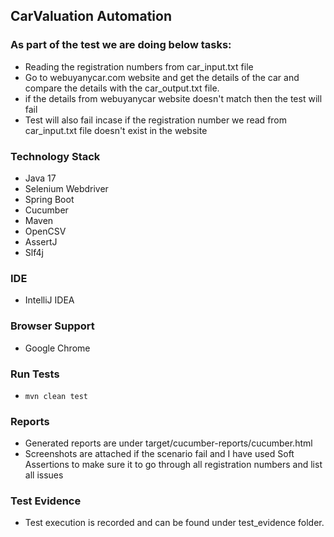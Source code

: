 ## CarValuation Automation

### As part of the test we are doing below tasks:
- Reading the registration numbers from car_input.txt file
- Go to webuyanycar.com website and get the details of the car and compare the details with the car_output.txt file.
- if the details from webuyanycar website doesn't match then the test will fail
- Test will also fail incase if the registration number we read from car_input.txt file
  doesn't exist in the website

### Technology Stack

- Java 17
- Selenium Webdriver
- Spring Boot
- Cucumber
- Maven
- OpenCSV
- AssertJ
- Slf4j


### IDE

- IntelliJ IDEA


### Browser Support

- Google Chrome


### Run Tests

- `mvn clean test`

### Reports
- Generated reports are under target/cucumber-reports/cucumber.html
- Screenshots are attached if the scenario fail and I have used Soft Assertions to make sure it to go through all registration numbers and list all issues


### Test Evidence
- Test execution is recorded and can be found under test_evidence folder.

